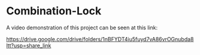 # Combination-Lock

A video demonstration of this project can be seen at this link:

https://drive.google.com/drive/folders/1nBFYDT4iu5fuyd7vA86vrOGnubda8ltt?usp=share_link
